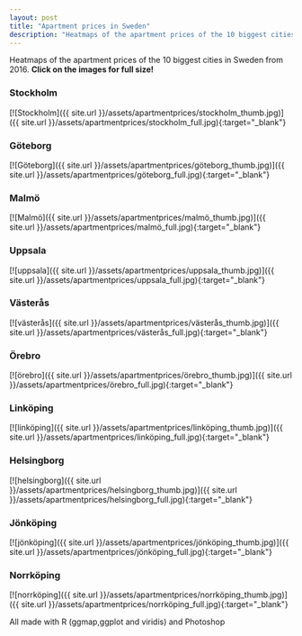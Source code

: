 ```yaml
---
layout: post
title: "Apartment prices in Sweden"
description: "Heatmaps of the apartment prices of the 10 biggest cities in Sweden from 2016"
---
```


Heatmaps of the apartment prices of the 10 biggest cities in Sweden from 2016.
**Click on the images for full size!**

### Stockholm

[![Stockholm]({{ site.url }}/assets/apartmentprices/stockholm_thumb.jpg)]({{ site.url }}/assets/apartmentprices/stockholm_full.jpg){:target="_blank"}


### Göteborg

[![Göteborg]({{ site.url }}/assets/apartmentprices/göteborg_thumb.jpg)]({{ site.url }}/assets/apartmentprices/göteborg_full.jpg){:target="_blank"}


### Malmö

[![Malmö]({{ site.url }}/assets/apartmentprices/malmö_thumb.jpg)]({{ site.url }}/assets/apartmentprices/malmö_full.jpg){:target="_blank"}


### Uppsala

[![uppsala]({{ site.url }}/assets/apartmentprices/uppsala_thumb.jpg)]({{ site.url }}/assets/apartmentprices/uppsala_full.jpg){:target="_blank"}


### Västerås

[![västerås]({{ site.url }}/assets/apartmentprices/västerås_thumb.jpg)]({{ site.url }}/assets/apartmentprices/västerås_full.jpg){:target="_blank"}


### Örebro

[![örebro]({{ site.url }}/assets/apartmentprices/örebro_thumb.jpg)]({{ site.url }}/assets/apartmentprices/örebro_full.jpg){:target="_blank"}


### Linköping

[![linköping]({{ site.url }}/assets/apartmentprices/linköping_thumb.jpg)]({{ site.url }}/assets/apartmentprices/linköping_full.jpg){:target="_blank"}


### Helsingborg

[![helsingborg]({{ site.url }}/assets/apartmentprices/helsingborg_thumb.jpg)]({{ site.url }}/assets/apartmentprices/helsingborg_full.jpg){:target="_blank"}


### Jönköping

[![jönköping]({{ site.url }}/assets/apartmentprices/jönköping_thumb.jpg)]({{ site.url }}/assets/apartmentprices/jönköping_full.jpg){:target="_blank"}


### Norrköping

[![norrköping]({{ site.url }}/assets/apartmentprices/norrköping_thumb.jpg)]({{ site.url }}/assets/apartmentprices/norrköping_full.jpg){:target="_blank"}

All made with R (ggmap,ggplot and viridis) and Photoshop